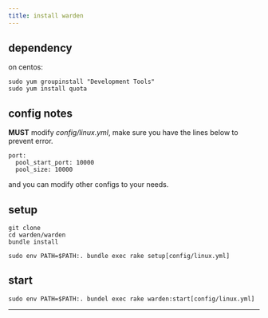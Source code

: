 ```yaml
---
title: install warden
---
```



## dependency

on centos:

    sudo yum groupinstall "Development Tools"
    sudo yum install quota

## config notes

**MUST** modify *config/linux.yml*, make sure you have the lines below to prevent error.

    port:
      pool_start_port: 10000
      pool_size: 10000
and you can modify other configs to your needs.




## setup

    git clone
    cd warden/warden
    bundle install

    sudo env PATH=$PATH:. bundle exec rake setup[config/linux.yml]

## start 

    sudo env PATH=$PATH:. bundel exec rake warden:start[config/linux.yml]


---
